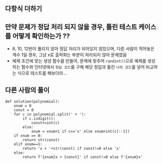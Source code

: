 ## 다항식 더하기

## 만약 문제가 정답 처리 되지 않을 경우, 틀린 테스트 케이스를 어떻게 확인하는가 ??

- 8, 10, 12번이 풀리지 않아 정답 처리가 되어있지 않았으며, 다른 사람이 적어놓은 계수 1일 경우, 그냥 x로 출력화는 부분이 처리되지 않아 문제였음
- 예제 조건에 맞는 생성 함수를 만들어, 문제에 맞추어 `randint()`으로 예제를 생성하는 함수와 인터넷에서 `정답 코드`를 구해 해당 정답과 틀린 `나의 코드`를 넣어 비교하는 식으로 테스트를 해보더라...

## 다른 사람의 풀이

```
def solution(polynomial):
    xnum = 0
    const = 0
    for c in polynomial.split(' + '):
        if c.isdigit():
            const+=int(c)
        else:
            xnum = xnum+1 if c=='x' else xnum+int(c[:-1])
    if xnum == 0:
        return str(const)
    elif xnum==1:
        return 'x + '+str(const) if const!=0 else 'x'
    else:
        return f'{xnum}x + {const}' if const!=0 else f'{xnum}x'
```
